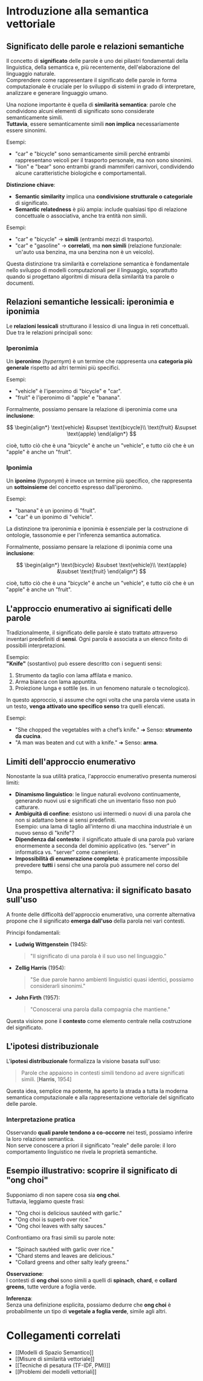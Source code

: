 # Introduzione alla semantica vettoriale

## Significato delle parole e relazioni semantiche

Il concetto di **significato** delle parole è uno dei pilastri fondamentali della linguistica, della semantica e, più recentemente, dell'elaborazione del linguaggio naturale.  
Comprendere come rappresentare il significato delle parole in forma computazionale è cruciale per lo sviluppo di sistemi in grado di interpretare, analizzare e generare linguaggio umano.

Una nozione importante è quella di **similarità semantica**: parole che condividono alcuni elementi di significato sono considerate semanticamente simili.  
**Tuttavia**, essere semanticamente simili **non implica** necessariamente essere sinonimi.

Esempi:
- "car" e "bicycle" sono semanticamente simili perché entrambi rappresentano veicoli per il trasporto personale, ma non sono sinonimi.
- "lion" e "bear" sono entrambi grandi mammiferi carnivori, condividendo alcune caratteristiche biologiche e comportamentali.

**Distinzione chiave**:  
- **Semantic similarity** implica una **condivisione strutturale o categoriale** di significato.
- **Semantic relatedness** è più ampia: include qualsiasi tipo di relazione concettuale o associativa, anche tra entità non simili.

Esempi:
- "car" e "bicycle" → **simili** (entrambi mezzi di trasporto).
- "car" e "gasoline" → **correlati**, ma **non simili** (relazione funzionale: un'auto usa benzina, ma una benzina non è un veicolo).

Questa distinzione tra similarità e correlazione semantica è fondamentale nello sviluppo di modelli computazionali per il linguaggio, soprattutto quando si progettano algoritmi di misura della similarità tra parole o documenti.

## Relazioni semantiche lessicali: iperonimia e iponimia

Le **relazioni lessicali** strutturano il lessico di una lingua in reti concettuali. Due tra le relazioni principali sono:

### Iperonimia

Un **iperonimo** (*hypernym*) è un termine che rappresenta una **categoria più generale** rispetto ad altri termini più specifici.

Esempi:
- "vehicle" è l'iperonimo di "bicycle" e "car".
- "fruit" è l'iperonimo di "apple" e "banana".

Formalmente, possiamo pensare la relazione di iperonimia come una **inclusione**:

$$
\begin{align*}
\text{vehicle} &\supset \text{bicycle}\\
\text{fruit}   &\supset \text{apple}
\end{align*}
$$

cioè, tutto ciò che è una "bicycle" è anche un "vehicle", e tutto ciò che è un "apple" è anche un "fruit".

### Iponimia

Un **iponimo** (*hyponym*) è invece un termine più specifico, che rappresenta un **sottoinsieme** del concetto espresso dall'iperonimo.

Esempi:
- "banana" è un iponimo di "fruit".
- "car" è un iponimo di "vehicle".

La distinzione tra iperonimia e iponimia è essenziale per la costruzione di ontologie, tassonomie e per l'inferenza semantica automatica.

Formalmente, possiamo pensare la relazione di iponimia come una **inclusione**:

$$
\begin{align*}
\text{bicycle} &\subset \text{vehicle}\\
\text{apple}   &\subset \text{fruit}
\end{align*}
$$

cioè, tutto ciò che è una "bicycle" è anche un "vehicle", e tutto ciò che è un "apple" è anche un "fruit".

## L'approccio enumerativo ai significati delle parole

Tradizionalmente, il significato delle parole è stato trattato attraverso inventari predefiniti di **sensi**.   Ogni parola è associata a un elenco finito di possibili interpretazioni.

Esempio:  
**"Knife"** (sostantivo) può essere descritto con i seguenti sensi:
1. Strumento da taglio con lama affilata e manico.
2. Arma bianca con lama appuntita.
3. Proiezione lunga e sottile (es. in un fenomeno naturale o tecnologico).

In questo approccio, si assume che ogni volta che una parola viene usata in un testo, **venga attivato uno specifico senso** tra quelli elencati.

Esempi:
- "She chopped the vegetables with a chef’s knife." ➔ Senso: **strumento da cucina**.
- "A man was beaten and cut with a knife." ➔ Senso: **arma**.

## Limiti dell'approccio enumerativo

Nonostante la sua utilità pratica, l'approccio enumerativo presenta numerosi limiti:

- **Dinamismo linguistico**: le lingue naturali evolvono continuamente, generando nuovi usi e significati che un inventario fisso non può catturare.
- **Ambiguità di confine**: esistono usi intermedi o nuovi di una parola che non si adattano bene ai sensi predefiniti.  
  Esempio: una lama di taglio all'interno di una macchina industriale è un nuovo senso di "knife"?
- **Dipendenza dal contesto**: il significato attuale di una parola può variare enormemente a seconda del dominio applicativo (es. "server" in informatica vs. "server" come cameriere).
- **Impossibilità di enumerazione completa**: è praticamente impossibile prevedere **tutti** i sensi che una parola può assumere nel corso del tempo.

## Una prospettiva alternativa: il significato basato sull'uso

A fronte delle difficoltà dell'approccio enumerativo, una corrente alternativa propone che il significato **emerga dall'uso** della parola nei vari contesti.

Principi fondamentali:
- **Ludwig Wittgenstein** (1945):  
  > "Il significato di una parola è il suo uso nel linguaggio."
- **Zellig Harris** (1954):  
  > "Se due parole hanno ambienti linguistici quasi identici, possiamo considerarli sinonimi."
- **John Firth** (1957):  
  > "Conoscerai una parola dalla compagnia che mantiene."

Questa visione pone il **contesto** come elemento centrale nella costruzione del significato.

## L'ipotesi distribuzionale

L'**ipotesi distribuzionale** formalizza la visione basata sull'uso:


>Parole che appaiono in contesti simili tendono ad avere significati simili.
>[**Harris**, 1954]

Questa idea, semplice ma potente, ha aperto la strada a tutta la moderna semantica computazionale e alla rappresentazione vettoriale del significato delle parole.

### Interpretazione pratica

Osservando **quali parole tendono a co-occorre** nei testi, possiamo inferire la loro relazione semantica.  
Non serve conoscere a priori il significato "reale" delle parole: il loro comportamento linguistico ne rivela le proprietà semantiche.

## Esempio illustrativo: scoprire il significato di "ong choi"

Supponiamo di non sapere cosa sia **ong choi**.  
Tuttavia, leggiamo queste frasi:
- "Ong choi is delicious sautéed with garlic."
- "Ong choi is superb over rice."
- "Ong choi leaves with salty sauces."

Confrontiamo ora frasi simili su parole note:
- "Spinach sautéed with garlic over rice."
- "Chard stems and leaves are delicious."
- "Collard greens and other salty leafy greens."

**Osservazione**:  
I contesti di **ong choi** sono simili a quelli di **spinach**, **chard**, e **collard greens**, tutte verdure a foglia verde.

**Inferenza**:  
Senza una definizione esplicita, possiamo dedurre che **ong choi** è probabilmente un tipo di **vegetale a foglia verde**, simile agli altri.

# Collegamenti correlati

- [[Modelli di Spazio Semantico]]
- [[Misure di similarità vettoriale]]
- [[Tecniche di pesatura (TF-IDF, PMI)]]
- [[Problemi dei modelli vettoriali]]
